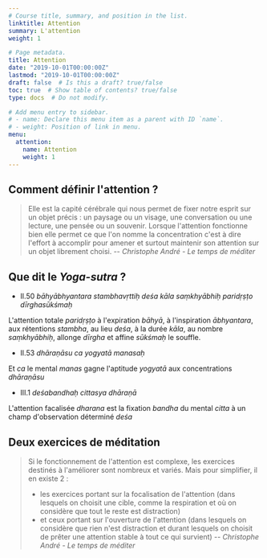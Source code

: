 ```yaml
---
# Course title, summary, and position in the list.
linktitle: Attention
summary: L'attention
weight: 1

# Page metadata.
title: Attention
date: "2019-10-01T00:00:00Z"
lastmod: "2019-10-01T00:00:00Z"
draft: false  # Is this a draft? true/false
toc: true  # Show table of contents? true/false
type: docs  # Do not modify.

# Add menu entry to sidebar.
# - name: Declare this menu item as a parent with ID `name`.
# - weight: Position of link in menu.
menu:
  attention:
    name: Attention
    weight: 1
---
```


## Comment définir l'attention ?
> Elle est la capité cérébrale qui nous permet de fixer notre esprit sur un
> objet précis : un paysage ou un visage, une conversation ou une lecture,
> une pensée ou un souvenir.
> Lorsque l'attention fonctionne bien elle permet ce que l'on
> nomme la concentration c'est à dire l'effort à accomplir pour amener et
> surtout maintenir son attention sur un objet librement choisi.
> -- <cite> Christophe André - Le temps de méditer</cite>

## Que dit le _Yoga-sutra_ ?

* II.50 _bāhyābhyantara stambhavṛttiḥ deśa kāla saṃkhyābhiḥ paridṛṣṭo dīrghasūkśmaḥ_

L'attention totale _paridṛṣṭo_ à l'expiration _bāhyā_,
à l'inspiration _ābhyantara_, aux rétentions _stambha_,
au lieu _deśa_, à la durée _kāla_, au nombre _saṃkhyābhiḥ_,
allonge _dīrgha_ et affine _sūkśmaḥ_ le souffle.

* II.53 _dhāraṇāsu ca yogyatā manasaḥ_

Et _ca_ le mental _manas_ gagne l'aptitude _yogyatā_ aux concentrations _dhāraṇāsu_

* III.1 _deśabandhaḥ cittasya dhāraṇā_

L'attention facalisée _dharana_ est la fixation _bandha_ du mental _citta_
à un champ d'observation déterminé _deśa_

## Deux exercices de méditation
> Si le fonctionnement de l'attention est complexe, les exercices destinés
> à l'améliorer sont nombreux et variés. Mais pour simplifier, il en existe 2 :
>
> * les exercices portant sur la focalisation de l'attention (dans lesquels on
> choisit une cible, comme la respiration et où on considère que tout le reste
> est distraction)
> * et ceux portant sur l'ouverture de l'attention (dans lesquels on considère
> que rien n'est distraction et durant lesquels on choisit de prêter une
> attention stable à tout ce qui survient)
> -- <cite> Christophe André - Le temps de méditer</cite>


